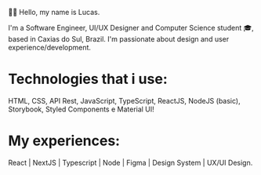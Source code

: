 🙋🏻 Hello, my name is Lucas.

I'm a Software Engineer, UI/UX Designer and Computer Science student 🎓, based in Caxias do Sul, Brazil. I'm passionate about design and user experience/development.

# Technologies that i use: 

HTML, CSS, API Rest, JavaScript, TypeScript, ReactJS, NodeJS (basic), Storybook, Styled Components e Material UI!

# My experiences:

 React  | NextJS | Typescript | Node | Figma | Design System | UX/UI Design.